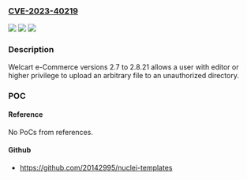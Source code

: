 ### [CVE-2023-40219](https://cve.mitre.org/cgi-bin/cvename.cgi?name=CVE-2023-40219)
![](https://img.shields.io/static/v1?label=Product&message=Welcart%20e-Commerce&color=blue)
![](https://img.shields.io/static/v1?label=Version&message=%3D%20versions%202.7%20to%202.8.21%20&color=brighgreen)
![](https://img.shields.io/static/v1?label=Vulnerability&message=Unrestricted%20Upload%20of%20File%20with%20Dangerous%20Type&color=brighgreen)

### Description

Welcart e-Commerce versions 2.7 to 2.8.21 allows a user with editor or higher privilege to upload an arbitrary file to an unauthorized directory.

### POC

#### Reference
No PoCs from references.

#### Github
- https://github.com/20142995/nuclei-templates

